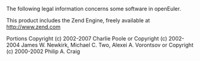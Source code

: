 The following legal information concerns some software in openEuler.

This product includes the Zend Engine, freely available at http://www.zend.com

Portions Copyright (c) 2002-2007 Charlie Poole or Copyright (c) 2002-2004 James W. Newkirk, Michael C. Two, Alexei A. Vorontsov or Copyright (c) 2000-2002 Philip A. Craig
